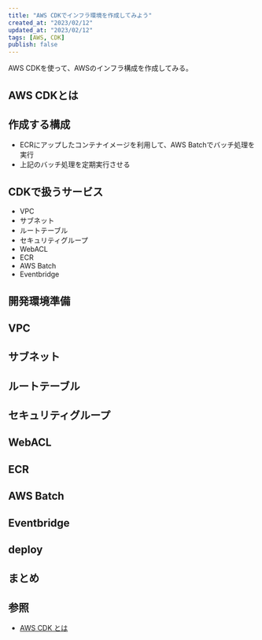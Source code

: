 ```yaml
---
title: "AWS CDKでインフラ環境を作成してみよう"
created_at: "2023/02/12"
updated_at: "2023/02/12"
tags: [AWS, CDK]
publish: false
---
```


AWS CDKを使って、AWSのインフラ構成を作成してみる。

## AWS CDKとは

## 作成する構成

- ECRにアップしたコンテナイメージを利用して、AWS Batchでバッチ処理を実行
- 上記のバッチ処理を定期実行させる

## CDKで扱うサービス

- VPC
- サブネット
- ルートテーブル
- セキュリティグループ
- WebACL
- ECR
- AWS Batch
- Eventbridge

## 開発環境準備



## VPC



## サブネット



## ルートテーブル



## セキュリティグループ



## WebACL



## ECR



## AWS Batch



## Eventbridge



## deploy



## まとめ


## 参照

- [AWS CDK とは](https://docs.aws.amazon.com/ja_jp/cdk/v2/guide/home.html)


